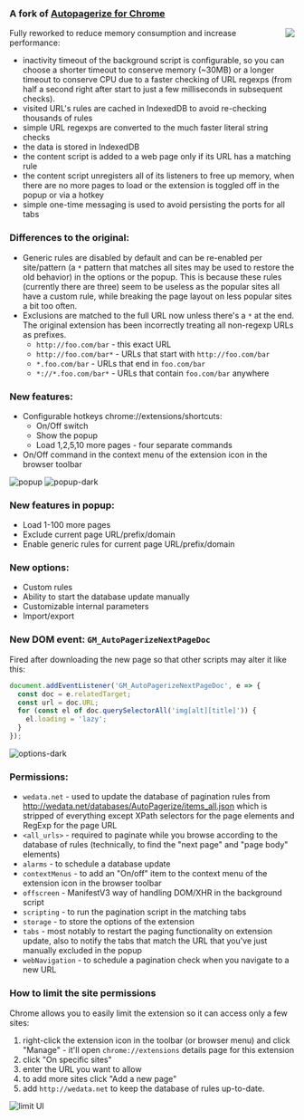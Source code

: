 ### A fork of [Autopagerize for Chrome](https://github.com/swdyh/autopagerize_for_chrome)

<img align="right" src="https://i.imgur.com/6wWETeo.png">

Fully reworked to reduce memory consumption and increase performance:

* inactivity timeout of the background script is configurable, so you can choose a shorter timeout to conserve memory (~30MB) or a longer timeout to conserve CPU due to a faster checking of URL regexps (from half a second right after start to just a few milliseconds in subsequent checks).
* visited URL's rules are cached in IndexedDB to avoid re-checking thousands of rules
* simple URL regexps are converted to the much faster literal string checks
* the data is stored in IndexedDB
* the content script is added to a web page only if its URL has a matching rule
* the content script unregisters all of its listeners to free up memory, when there are no more pages to load or the extension is toggled off in the popup or via a hotkey
* simple one-time messaging is used to avoid persisting the ports for all tabs

### Differences to the original:

* Generic rules are disabled by default and can be re-enabled per site/pattern (a `*` pattern that matches all sites may be used to restore the old behavior) in the options or the popup. This is because these rules (currently there are three) seem to be useless as the popular sites all have a custom rule, while breaking the page layout on less popular sites a bit too often.
* Exclusions are matched to the full URL now unless there's a `*` at the end. The original extension has been incorrectly treating all non-regexp URLs as prefixes.
  * `http://foo.com/bar` - this exact URL
  * `http://foo.com/bar*` - URLs that start with `http://foo.com/bar`
  * `*.foo.com/bar` - URLs that end in `foo.com/bar`
  * `*://*.foo.com/bar*` - URLs that contain `foo.com/bar` anywhere

### New features:

* Configurable hotkeys chrome://extensions/shortcuts:
  * On/Off switch
  * Show the popup
  * Load 1,2,5,10 more pages - four separate commands
* On/Off command in the context menu of the extension icon in the browser toolbar

![popup](https://i.imgur.com/8tqVUxs.png) ![popup-dark](https://i.imgur.com/aV2cyw8.png)

### New features in popup:

* Load 1-100 more pages
* Exclude current page URL/prefix/domain
* Enable generic rules for current page URL/prefix/domain

### New options:

* Custom rules
* Ability to start the database update manually
* Customizable internal parameters
* Import/export

### New DOM event: `GM_AutoPagerizeNextPageDoc`

Fired after downloading the new page so that other scripts may alter it like this:
```js
document.addEventListener('GM_AutoPagerizeNextPageDoc', e => {
  const doc = e.relatedTarget;
  const url = doc.URL;
  for (const el of doc.querySelectorAll('img[alt][title]')) {
    el.loading = 'lazy';
  }
});
```

![options-dark](https://i.imgur.com/4GNQkYw.png)

### Permissions:

* `wedata.net` - used to update the database of pagination rules from http://wedata.net/databases/AutoPagerize/items_all.json which is stripped of everything except XPath selectors for the page elements and RegExp for the page URL
* `<all_urls>` - required to paginate while you browse according to the database of rules (technically, to find the "next page" and "page body" elements)
* `alarms` - to schedule a database update
* `contextMenus` - to add an "On/off" item to the context menu of the extension icon in the browser toolbar
* `offscreen` - ManifestV3 way of handling DOM/XHR in the background script
* `scripting` - to run the pagination script in the matching tabs
* `storage` - to store the options of the extension
* `tabs` - most notably to restart the paging functionality on extension update, also to notify the tabs that match the URL that you've just manually excluded in the popup
* `webNavigation` - to schedule a pagination check when you navigate to a new URL

### How to limit the site permissions

Chrome allows you to easily limit the extension so it can access only a few sites:

1. right-click the extension icon in the toolbar (or browser menu) and click "Manage" - it'll open `chrome://extensions` details page for this extension
2. click "On specific sites"
3. enter the URL you want to allow
4. to add more sites click "Add a new page"
5. add `http://wedata.net` to keep the database of rules up-to-date.

![limit UI](https://i.imgur.com/F2nqVdL.png)
